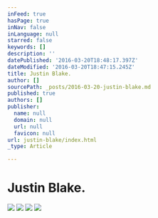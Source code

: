 ```yaml
---
inFeed: true
hasPage: true
inNav: false
inLanguage: null
starred: false
keywords: []
description: ''
datePublished: '2016-03-20T18:48:17.397Z'
dateModified: '2016-03-20T18:47:15.245Z'
title: Justin Blake.
author: []
sourcePath: _posts/2016-03-20-justin-blake.md
published: true
authors: []
publisher:
  name: null
  domain: null
  url: null
  favicon: null
url: justin-blake/index.html
_type: Article

---
```

# Justin Blake.
![](https://the-grid-user-content.s3-us-west-2.amazonaws.com/d156311b-84f8-4117-bcbb-6cfe9290f710.jpg)
![](https://the-grid-user-content.s3-us-west-2.amazonaws.com/4b63d829-6a9f-40e3-a487-6f93a7f799b7.jpg)
![](https://the-grid-user-content.s3-us-west-2.amazonaws.com/94f1c043-6663-47a9-8224-ff9489078e29.jpg)
![](https://the-grid-user-content.s3-us-west-2.amazonaws.com/a7890f48-32e7-41ea-851f-e4d2dc1d74c0.jpg)